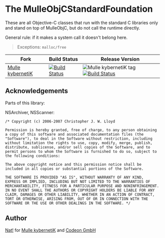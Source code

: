 [comment]: <> (DO NOT EDIT THIS FILE. EDIT THE TEMPLATE "templates/README.md.scion")
# The MulleObjCStandardFoundation

These are all Objective-C classes that run with the standard C libraries only
and stand on top of MulleObjC, but do not call the runtime directly.

General rule: if it makes a system call it doesn't belong here.

> Exceptions: `malloc/free`


Fork      |  Build Status | Release Version
----------|---------------|-----------------------------------
[Mulle kybernetiK](//github.com/mulle-nat/MulleObjCStandardFoundation) | [![Build Status](https://travis-ci.org/mulle-nat/MulleObjCStandardFoundation.svg?branch=release)](https://travis-ci.org/mulle-nat/MulleObjCStandardFoundation) | ![Mulle kybernetiK tag](https://img.shields.io/github/tag/mulle-nat/MulleObjCStandardFoundation.svg) [![Build Status](https://travis-ci.org/mulle-nat/MulleObjCStandardFoundation.svg?branch=release)](https://travis-ci.org/mulle-nat/MulleObjCStandardFoundation)
<!--
[Community](https://github.com/mulle-objc/MulleObjCStandardFoundation/tree/release) | [![Build Status](https://travis-ci.org/mulle-objc/MulleObjCStandardFoundation.svg)](https://travis-ci.org/mulle-objc/MulleObjCStandardFoundation) | ![Community tag](https://img.shields.io/github/tag/mulle-objc/MulleObjCStandardFoundation.svg) [![Build Status](https://travis-ci.org/mulle-objc/MulleObjCStandardFoundation.svg?branch=release)](https://travis-ci.org/mulle-objc/MulleObjCStandardFoundation) -->


## Acknowledgements

Parts of this library:

NSArchiver, NSScanner:

```
/* Copyright (c) 2006-2007 Christopher J. W. Lloyd

Permission is hereby granted, free of charge, to any person obtaining a copy of this software and associated documentation files (the "Software"), to deal in the Software without restriction, including without limitation the rights to use, copy, modify, merge, publish, distribute, sublicense, and/or sell copies of the Software, and to permit persons to whom the Software is furnished to do so, subject to the following conditions:

The above copyright notice and this permission notice shall be included in all copies or substantial portions of the Software.

THE SOFTWARE IS PROVIDED "AS IS", WITHOUT WARRANTY OF ANY KIND, EXPRESS OR IMPLIED, INCLUDING BUT NOT LIMITED TO THE WARRANTIES OF MERCHANTABILITY, FITNESS FOR A PARTICULAR PURPOSE AND NONINFRINGEMENT. IN NO EVENT SHALL THE AUTHORS OR COPYRIGHT HOLDERS BE LIABLE FOR ANY CLAIM, DAMAGES OR OTHER LIABILITY, WHETHER IN AN ACTION OF CONTRACT, TORT OR OTHERWISE, ARISING FROM, OUT OF OR IN CONNECTION WITH THE SOFTWARE OR THE USE OR OTHER DEALINGS IN THE SOFTWARE. */
```

## Author

[Nat!](//www.mulle-kybernetik.com/weblog) for
[Mulle kybernetiK](//www.mulle-kybernetik.com) and
[Codeon GmbH](//www.codeon.de)
